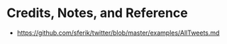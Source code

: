 # Credits, Notes, and Reference

  + https://github.com/sferik/twitter/blob/master/examples/AllTweets.md
